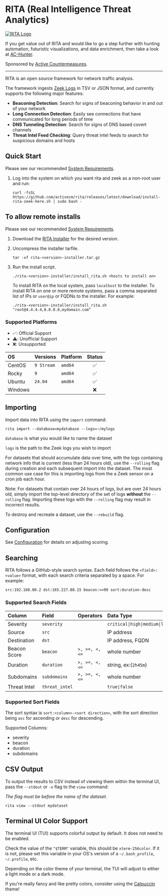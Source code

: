 # RITA (Real Intelligence Threat Analytics)

[![RITA Logo](rita-logo.png)](https://www.activecountermeasures.com/free-tools/rita/)

If you get value out of RITA and would like to go a step further with hunting automation, futuristic visualizations, and data enrichment, then take a look at [AC-Hunter](https://www.activecountermeasures.com/).

Sponsored by [Active Countermeasures](https://activecountermeasures.com/).

---

RITA is an open source framework for network traffic analysis.

The framework ingests [Zeek Logs](https://www.zeek.org/) in TSV or JSON format, and currently supports the following major features:
 - **Beaconing Detection**: Search for signs of beaconing behavior in and out of your network
- **Long Connection Detection**: Easily see connections that have communicated for long periods of time
 - **DNS Tunneling Detection**: Search for signs of DNS based covert channels
 - **Threat Intel Feed Checking**: Query threat intel feeds to search for suspicious domains and hosts

 ## Quick Start
 Please see our recommended [System Requirements](docs/System%20Requirements.md).
1. Log into the system on which you want rita and zeek as a non-root user and run:
   ```
   curl -fsSL https://github.com/activecm/rita/releases/latest/download/install-rita-zeek-here.sh | sudo bash -
   ```


 ## To allow remote installs
 Please see our recommended [System Requirements](docs/System%20Requirements.md).

1. Download the [RITA Installer](https://github.com/activecm/rita/releases) for the desired version.

2. Uncompress the installer tarfile.
   ```
   tar -xf rita-<version>-installer.tar.gz
   ```
3. Run the install script. 
   ```
   ./rita-<version>-installer/install_rita.sh <hosts to install on>
   ```
   To install RITA on the local system, pass `localhost` to the installer.
   To install RITA on one or more remote systems, pass a comma separated list of IPs or `user@ip` or FQDNs to the installer.
   For example:
   ```
   ./rita-<version>-installer/install_rita.sh "root@4.4.4.4,8.8.8.8,mydomain.com"
   ```


### Supported Platforms
- ✅: Official Support
- ⚠️: Unofficial Support
- ❌: Unsupported

| OS              | Versions | Platform | Status | 
| :---------------- | :------ | :---- | :----: | 
| CentOS         | `9 Stream` | `amd64` | ✅ |
| Rocky         | `9` | `amd64` | ✅ |
| Ubuntu        |   `24.04`   | `amd64`| ✅ |
| Windows        |    | | ❌ |
<!-- TODO: eventually add support -->
<!-- | MacOS        |   `Sonoma`   | `intel\|arm` | ✅ | -->

## Importing
Import data into RITA using the `import` command:
```
rita import --database=mydatabase --logs=~/mylogs
```

`database` is what you would like to name the dataset

`logs` is the path to the Zeek logs you wish to import

For datasets that should accumulate data over time, with the logs containing network info that is current (less than 24 hours old), use the `--rolling` flag during creation and each subsequent import into the dataset. The most common use case for this is importing logs from the a Zeek sensor on a cron job each hour.

Note: For datasets that contain over 24 hours of logs, but are over 24 hours old, simply import the top-level directory of the set of logs **without** the `--rolling` flag. Importing these logs with the `--rolling` flag may result in incorrect results.

To destroy and recreate a dataset, use the `--rebuild` flag.

## Configuration
See [Configuration](/docs/Configuration.md) for details on adjusting scoring.

## Searching

RITA follows a GitHub-style search syntax. Each field follows the `<field>:<value>` format, with each search criteria separated by a space. 
For example: 
```
src:192.168.88.2 dst:165.227.88.15 beacon:>=90 sort:duration-desc
```

### Supported Search Fields

| Column              | Field | Operators | Data Type |
| :---------------- | :------ | :---- | :---- |
| Severity        |   `severity`   |  | `critical\|high\|medium\|low` |
| Source           |   `src`   |  | IP address |
| Destination           |   `dst`   |  | IP address, FQDN |
| Beacon Score           |   `beacon`   | `>, >=, <, <=` | whole number
| Duration    |  `duration`   | `>, >=, <, <=` | string, ex:(`2h45m`)
| Subdomains |  `subdomains`   | `>, >=, <, <=` | whole number |
| Threat Intel |  `threat_intel`   | | `true\|false` |

### Supported Sort Fields
The sort syntax is `sort:<column>-<sort direction>`, with the sort direction being `asc` for ascending or `desc` for descending.

Supported Columns:

- severity
- beacon
- duration
- subdomains

## CSV Output
To output the results to CSV instead of viewing them within the terminal UI, pass the `--stdout` or `-o` flag to the `view` command:

*The flag must be before the name of the dataset.*
```
rita view --stdout mydataset
```

## Terminal UI Color Support
The terminal UI (TUI) supports colorful output by default. It does not need to be enabled. 

Check the value of the `"$TERM"` variable, this should be `xterm-256color`. If it is not, please set this variable in your OS's version of a `~/.bash_profile`, `~/.profile`, etc.

Depending on the color theme of your terminal, the TUI will adjust to either a light mode or a dark mode.

If you're really fancy and like pretty colors, consider using the [Catpuccin](https://catppuccin.com/ports?q=terminal) theme!